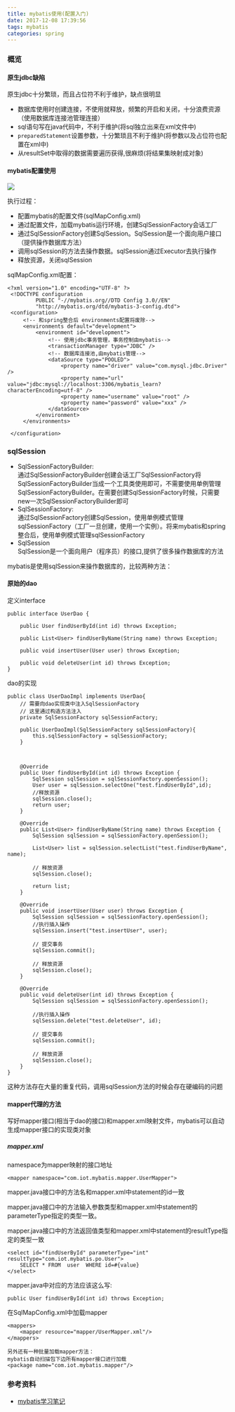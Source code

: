 ```yaml
---
title: mybatis使用(配置入门)
date: 2017-12-08 17:39:56
tags: mybatis
categories: spring
---
```

### 概览

#### 原生jdbc缺陷
原生jdbc十分繁琐，而且占位符不利于维护，缺点很明显
- 数据库使用时创建连接，不使用就释放，频繁的开启和关闭，十分浪费资源（使用数据库连接池管理连接）
- sql语句写在java代码中，不利于维护(将sql独立出来在xml文件中)
- `preparedStatement`设置参数，十分繁琐且不利于维护(将参数以及占位符也配置在xml中)
- 从resultSet中取得的数据需要遍历获得,很麻烦(将结果集映射成对象)

#### mybatis配置使用
![](http://7xph6d.com1.z0.glb.clouddn.com/mybatis_%E6%A1%86%E6%9E%B6%E5%9B%BE.png)

执行过程：
- 配置mybatis的配置文件(sqlMapConfig.xml)
- 通过配置文件，加载mybatis运行环境，创建SqlSessionFactory会话工厂
- 通过SqlSessionFactory创建SqlSession。SqlSession是一个面向用户接口（提供操作数据库方法）
- 调用sqlSession的方法去操作数据。sqlSession通过Executor去执行操作
- 释放资源，关闭sqlSession

sqlMapConfig.xml配置：
``` 
<?xml version="1.0" encoding="UTF-8" ?>
 <!DOCTYPE configuration
         PUBLIC "-//mybatis.org//DTD Config 3.0//EN"
         "http://mybatis.org/dtd/mybatis-3-config.dtd">
 <configuration>
     <!-- 和spring整合后 environments配置将废除-->
     <environments default="development">
         <environment id="development">
             <!-- 使用jdbc事务管理，事务控制由mybatis-->
             <transactionManager type="JDBC" />
             <!-- 数据库连接池,由mybatis管理-->
             <dataSource type="POOLED">
                 <property name="driver" value="com.mysql.jdbc.Driver" />
                 <property name="url" value="jdbc:mysql://localhost:3306/mybatis_learn?characterEncoding=utf-8" />
                 <property name="username" value="root" />
                 <property name="password" value="xxx" />
             </dataSource>
         </environment>
     </environments>
 
 </configuration>
```

### sqlSession
- SqlSessionFactoryBuilder:  
通过SqlSessionFactoryBuilder创建会话工厂SqlSessionFactory将SqlSessionFactoryBuilder当成一个工具类使用即可，不需要使用单例管理SqlSessionFactoryBuilder。在需要创建SqlSessionFactory时候，只需要new一次SqlSessionFactoryBuilder即可
- SqlSessionFactory:   
通过SqlSessionFactory创建SqlSession，使用单例模式管理sqlSessionFactory（工厂一旦创建，使用一个实例）。将来mybatis和spring整合后，使用单例模式管理sqlSessionFactory
- SqlSession   
SqlSession是一个面向用户（程序员）的接口,提供了很多操作数据库的方法

mybatis是使用sqlSession来操作数据库的，比较两种方法：
#### 原始的dao
定义interface
``` 
public interface UserDao {
 
    public User findUserById(int id) throws Exception;

    public List<User> findUserByName(String name) throws Exception;

    public void insertUser(User user) throws Exception;

    public void deleteUser(int id) throws Exception;
}
```
dao的实现
``` 
public class UserDaoImpl implements UserDao{
    // 需要向dao实现类中注入SqlSessionFactory
    // 这里通过构造方法注入
    private SqlSessionFactory sqlSessionFactory;

    public UserDaoImpl(SqlSessionFactory sqlSessionFactory){
        this.sqlSessionFactory = sqlSessionFactory;
    }



    @Override
    public User findUserById(int id) throws Exception {
        SqlSession sqlSession = sqlSessionFactory.openSession();
        User user = sqlSession.selectOne("test.findUserById",id);
        //释放资源
        sqlSession.close();
        return user;
    }

    @Override
    public List<User> findUserByName(String name) throws Exception {
        SqlSession sqlSession = sqlSessionFactory.openSession();

        List<User> list = sqlSession.selectList("test.findUserByName", name);

        // 释放资源
        sqlSession.close();

        return list;
    }

    @Override
    public void insertUser(User user) throws Exception {
        SqlSession sqlSession = sqlSessionFactory.openSession();
        //执行插入操作
        sqlSession.insert("test.insertUser", user);

        // 提交事务
        sqlSession.commit();

        // 释放资源
        sqlSession.close();
    }

    @Override
    public void deleteUser(int id) throws Exception {
        SqlSession sqlSession = sqlSessionFactory.openSession();

        //执行插入操作
        sqlSession.delete("test.deleteUser", id);

        // 提交事务
        sqlSession.commit();

        // 释放资源
        sqlSession.close();
    }
}
```
这种方法存在大量的重复代码，调用sqlSession方法的时候会存在硬编码的问题


#### mapper代理的方法
写好mapper接口(相当于dao的接口)和mapper.xml映射文件，mybatis可以自动生成mapper接口的实现类对象

##### mapper.xml
namespace为mapper映射的接口地址
``` 
<mapper namespace="com.iot.mybatis.mapper.UserMapper">
```

mapper.java接口中的方法名和mapper.xml中statement的id一致

mapper.java接口中的方法输入参数类型和mapper.xml中statement的parameterType指定的类型一致。

mapper.java接口中的方法返回值类型和mapper.xml中statement的resultType指定的类型一致
```
<select id="findUserById" parameterType="int" resultType="com.iot.mybatis.po.User">
    SELECT * FROM  user  WHERE id=#{value}
</select>
```

mapper.java中对应的方法应该这么写:
``` 
public User findUserById(int id) throws Exception;
```

在SqlMapConfig.xml中加载mapper
``` 
<mappers>  
    <mapper resource="mapper/UserMapper.xml"/>  
</mappers> 

另外还有一种批量加载mapper方法：
mybatis自动扫描包下边所有mapper接口进行加载
<package name="com.iot.mybatis.mapper"/>
```





### 参考资料
- [mybatis学习笔记](http://blog.csdn.net/h3243212/article/details/50756622)